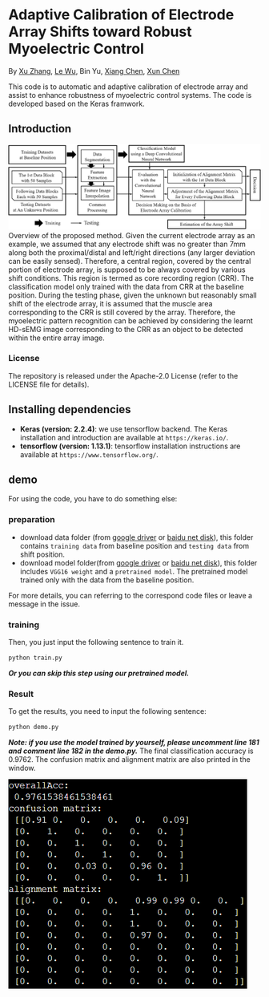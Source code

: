 # Adaptive Calibration of Electrode Array Shifts toward Robust Myoelectric Control
By [Xu Zhang](https://est.ustc.edu.cn/2015/0729/c4618a42767/page.psp), [Le Wu](https://github.com/wule1994), Bin Yu, [Xiang Chen](https://scholar.google.com/citations?hl=en&user=JURnq4QAAAAJ), [Xun Chen](http://staff.ustc.edu.cn/~xunchen/index.htm)

This code is to automatic and adaptive calibration of electrode array and assist to enhance robustness of myoelectric control systems. The code is developed based on the Keras framwork.

## Introduction
![](./image/flowchart.png "flowchart of the proposed method")
Overview of the proposed method. Given the current electrode array as an example, we assumed that any electrode shift was no greater than 7mm along both the proximal/distal and left/right directions (any larger deviation can be easily sensed). Therefore, a central region, covered by the central portion of electrode array, is supposed to be always covered by various shift conditions. This region is termed as core recording region (CRR). The classification model only trained with the data from CRR at the baseline position. During the testing phase, given the unknown but reasonably small shift of the electrode array, it is assumed that the muscle area corresponding to the CRR is still covered by the array. Therefore, the myoelectric pattern recognition can be achieved by considering the learnt HD-sEMG image corresponding to the CRR as an object to be detected within the entire array image.

### License

The repository is released under the Apache-2.0 License (refer to the LICENSE file for details).

## Installing dependencies
* **Keras (version: 2.2.4)**: we use tensorflow backend. The Keras installation and introduction are available at `https://keras.io/`.
* **tensorflow (version: 1.13.1)**: tensorflow installation instructions are available at `https://www.tensorflow.org/`.

## demo
For using the code, you have to do something else:

### preparation
* download data folder (from [google driver](https://drive.google.com/file/d/1LsSEDZS2wbthcNZeqBXdfE-hNCIc6Cif/view?usp=sharing) or [baidu net disk](https://pan.baidu.com/s/1Xz9yrlO6h7HltbchAAJHSw)), this folder contains `training data` from baseline position and `testing data` from shift position.
* download model folder(from [google driver](https://drive.google.com/file/d/1aC1t7AHnsG10E6x76A6kFEUHyfSIpcrJ/view?usp=sharing) or [baidu net disk](https://pan.baidu.com/s/1tO8TskdZ-rZrdAsngANX8Q)), this folder includes `VGG16 weight` and a `pretrained model`. The pretrained model trained only with the data from the baseline position.

For more details, you can referring to the correspond code files or leave a message in the issue.

### training
Then, you just input the following sentence to train it.
```bash
python train.py
```
***Or you can skip this step using our pretrained model.***

### Result
To get the results, you need to input the following sentence:
```bash
python demo.py
```
***Note: if you use the model trained by yourself, please uncomment line 181 and comment line 182 in the demo.py.***
The final classification accuracy is 0.9762. The confusion matrix and alignment matrix are also printed in the window.

![](./image/result.png "results")